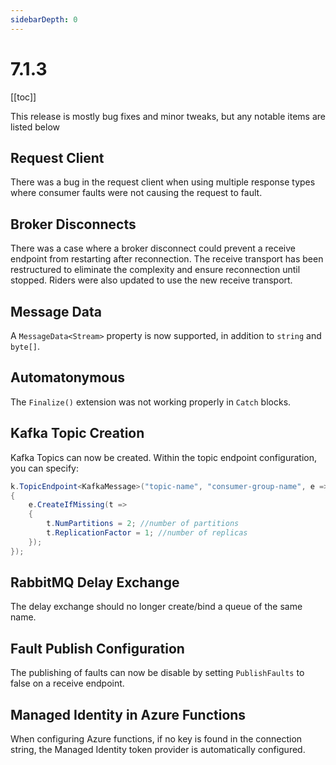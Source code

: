 ```yaml
---
sidebarDepth: 0
---
```


# 7.1.3

[[toc]]

This release is mostly bug fixes and minor tweaks, but any notable items are listed below

## Request Client

There was a bug in the request client when using multiple response types where consumer faults were not causing the request to fault.

## Broker Disconnects

There was a case where a broker disconnect could prevent a receive endpoint from restarting after reconnection. The receive transport has been restructured to eliminate the complexity and ensure reconnection until stopped. Riders were also updated to use the new receive transport.

## Message Data

A `MessageData<Stream>` property is now supported, in addition to `string` and `byte[]`.

## Automatonymous

The `Finalize()` extension was not working properly in `Catch` blocks.

## Kafka Topic Creation

Kafka Topics can now be created. Within the topic endpoint configuration, you can specify:

```cs
k.TopicEndpoint<KafkaMessage>("topic-name", "consumer-group-name", e =>
{
    e.CreateIfMissing(t =>
    {
        t.NumPartitions = 2; //number of partitions
        t.ReplicationFactor = 1; //number of replicas
    });
});
```

## RabbitMQ Delay Exchange

The delay exchange should no longer create/bind a queue of the same name.

## Fault Publish Configuration

The publishing of faults can now be disable by setting `PublishFaults` to false on a receive endpoint.

## Managed Identity in Azure Functions 

When configuring Azure functions, if no key is found in the connection string, the Managed Identity token provider is automatically configured.

